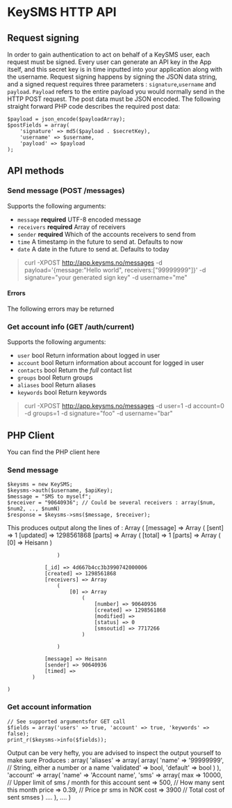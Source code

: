 # KeySMS HTTP API

## Request signing

In order to gain authentication to act on behalf of a KeySMS user, each request must be signed.
Every user can generate an API key in the App itself, and this secret key is in time inputted into your application along with the username.
Request signing happens by signing the JSON data string, and a signed request requires three parameters : `signature`,`username` and `payload`.
`Payload` refers to the entire payload you would normally send in the HTTP POST request. The post data must be JSON encoded.
The following straight forward PHP code describes the required post data:

    $payload = json_encode($payloadArray);
    $postFields = array(
        'signature' => md5($payload . $secretKey),
        'username' => $username,
        'payload' => $payload
    );

## API methods

### Send message (POST /messages)

Supports the following arguments:

* `message` **required** UTF-8 encoded message
* `receivers` **required** Array of receivers
* `sender` **required** Which of the accounts receivers to send from
* `time` A timestamp in the future to send at. Defaults to now
* `date` A date in the future to send at. Defaults to today

> curl -XPOST http://app.keysms.no/messages -d payload='{message:"Hello world", receivers:["99999999"]}' -d signature="your generated sign key" -d username="me"

#### Errors
The following errors may be returned

### Get account info (GET /auth/current)

Supports the following arguments:

* `user`        bool Return information about logged in user
* `account`     bool Return information about account for logged in user
* `contacts`    bool Return the _full_ contact list
* `groups`      bool Return groups
* `aliases`     bool Return aliases
* `keywords`    bool Return keywords

> curl -XPOST http://app.keysms.no/messages -d user=1 -d account=0 -d groups=1 -d signature="foo" -d username="bar"

## PHP Client
You can find the PHP client here

### Send message

    $keysms = new KeySMS;
    $keysms->auth($username, $apiKey);
    $message = "SMS to myself";
    $receiver = "90640936"; // Could be several receivers : array($num, $num2, .., $numN)
    $response = $keysms->sms($message, $receiver);

This produces output along the lines of :
    Array
    (
        [message] => Array
            (
                [sent] => 1
                [updated] => 1298561868
                [parts] => Array
                    (
                        [total] => 1
                        [parts] => Array
                            (
                                [0] => Heisann
                            )

                    )

                [_id] => 4d667b4cc3b3990742000006
                [created] => 1298561868
                [receivers] => Array
                    (
                        [0] => Array
                            (
                                [number] => 90640936
                                [created] => 1298561868
                                [modified] => 
                                [status] => 0
                                [smsoutid] => 7717266
                            )

                    )

                [message] => Heisann
                [sender] => 90640936
                [timed] => 
            )

    )

### Get account information

    // See supported argumentsfor GET call
    $fields = array('users' => true, 'account' => true, 'keywords' => false);
    print_r($keysms->info($fields));

Output can be very hefty, you are advised to inspect the output yourself to make sure
Produces :
    array(
        'aliases' => array(
            array(
                'name' => '99999999', // String, either a number or a name
                'validated' => bool,
                'default' => bool
            )
        ),
        'account' => array(
            'name' => 'Account name',
            'sms' => array(
                max => 10000, // Upper limit of sms / month for this account
                sent => 500, // How many sent this month
                price => 0.39, // Price pr sms in NOK
                cost => 3900 // Total cost of sent smses
            )
            ....
        ),
        ....
    )

